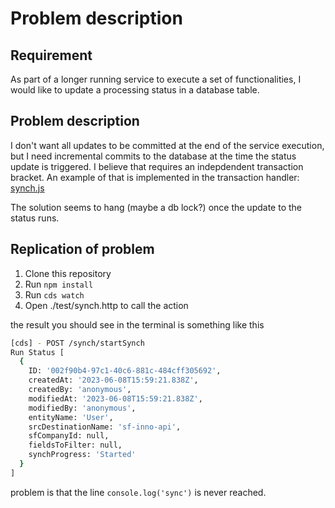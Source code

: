 # Problem description

## Requirement 
As part of a longer running service to execute a set of functionalities, I would like to update a processing status in a database table. 

## Problem description
I don't want all updates to be committed at the end of the service execution, but I need incremental commits to the database at the time the status update is triggered. I believe that requires an indepdendent transaction bracket. 
An example of that is implemented in the transaction handler: [synch.js](./srv/synch.js)

The solution seems to hang (maybe a db lock?) once the update to the status runs. 

## Replication of problem
1. Clone this repository
2. Run `npm install`
3. Run `cds watch` 
4. Open ./test/synch.http to call the action

the result you should see in the terminal is something like this
```bash
[cds] - POST /synch/startSynch 
Run Status [
  {
    ID: '002f90b4-97c1-40c6-881c-484cff305692',
    createdAt: '2023-06-08T15:59:21.838Z',
    createdBy: 'anonymous',
    modifiedAt: '2023-06-08T15:59:21.838Z',
    modifiedBy: 'anonymous',
    entityName: 'User',
    srcDestinationName: 'sf-inno-api',
    sfCompanyId: null,
    fieldsToFilter: null,
    synchProgress: 'Started'
  }
]
```

problem is that the line `console.log('sync')` is never reached.

